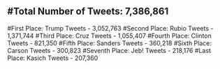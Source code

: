 #Total Number of Tweets: 7,386,861 
---
#First Place: Trump Tweets - 3,052,763
#Second Place: Rubio Tweets - 1,371,744
#Third Place: Cruz Tweets - 1,055,407
#Fourth Place: Clinton Tweets - 821,350
#Fifth Place: Sanders Tweets - 360,218
#Sixth Place: Carson Tweets - 300,823
#Seventh Place: Jeb! Tweets - 218,176
#Last Place: Kasich Tweets - 207,360
